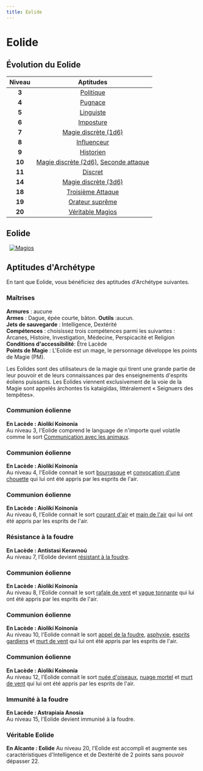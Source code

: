 ```yaml
---
title: Eolide
---
```

# Eolide

## Évolution du Eolide

|Niveau|Aptitudes|
|:-:|:-:|
|**3**|[Politique](#politique)|
|**4**|[Pugnace](#pugnace)||
|**5**|[Linguiste](#linguiste)|
|**6**|[Imposture](#imposture)|
|**7**|[Magie discrète (1d6)](#magie-discrete)|
|**8**|[Influenceur](#influenceur)|
|**9**|[Historien](#historien)|
|**10**|[Magie discrète (2d6)](#magie-discrete), [Seconde attaque](#seconde-attaque)|
|**11**|[Discret](#discret)|
|**14**|[Magie discrète (3d6)](#magie-discrete)|
|**18**|[Troisième Attaque](#troisieme-attaque)|
|**19**|[Orateur suprême](#orateur-supreme)|
|**20**|[Véritable Magios](#veritable-magios)|

## Eolide
&nbsp;
[![Magios](https://www.douaratil.fr/illustrations/archetype/magiosm.png)](https://www.douaratil.fr/illustrations/archetype/magios.jpg)

## Aptitudes d'Archétype
En tant que Eolide, vous bénéficiez des aptitudes d'Archétype suivantes.

### Maîtrises
**Armures** :  aucune  
**Armes** : Dague, épée courte, bâton.
**Outils** :aucun.     
**Jets de sauvegarde** : Intelligence, Dextérité  
**Compétences** : choisissez trois compétences parmi les suivantes : Arcanes, Histoire, Investigation, Médecine, Perspicacité et Religion  
**Conditions d'accessibilité**: Être Lacède  
**Points de Magie** : L'Eolide est un mage, le personnage développe les points de Magie (PM).  

Les Eolides sont des utilisateurs de la magie qui tirent une grande partie de leur pouvoir et de leurs connaissances par des enseignements d'esprits éoliens puissants. Les Eolides viennent exclusivement de la voie de la Magie sont appelés árchontes tis kataigídas, littéralement « Seignuers des tempêtes».

### Communion éolienne      
**En Lacède : Aiolikí Koinonía**  
Au niveau 3, l'Eolide comprend le language de n'importe quel volatile comme le sort [Communication avec les animaux](/grimoire/communication-avec-les-animaux).   

### Communion éolienne      
**En Lacède : Aiolikí Koinonía**  
Au niveau 4, l'Eolide connait le sort [bourrasque](/grimoire/bourrasque) et [convocation d'une chouette](/grimoire/convocation-d-une-chouette) qui lui ont été appris par les esprits de l'air.   

### Communion éolienne      
**En Lacède : Aiolikí Koinonía**  
Au niveau 6, l'Eolide connait le sort [courant d'air](/grimoire/courant-d-air) et [main de l'air](/grimoire/main-de-l-air) qui lui ont été appris par les esprits de l'air.      

### Résistance à la foudre     
**En Lacède : Antístasi Keravnoú**  
Au niveau 7, l'Eolide devient [résistant à la foudre](/combattre/#resistance-et-vulnerabilite-aux-degats).    

### Communion éolienne      
**En Lacède : Aiolikí Koinonía**  
Au niveau 8, l'Eolide connait le sort [rafale de vent](/grimoire/rafale-de-vent) et [vague tonnante](/grimoire/vague-tonnante) qui lui ont été appris par les esprits de l'air.    

### Communion éolienne      
**En Lacède : Aiolikí Koinonía**  
Au niveau 10, l'Eolide connait le sort [appel de la foudre](/grimoire/appel-de-la-foudre), [asphyxie](/grimoire/rafale-de-vent), [esprits gardiens](/grimoire/esprits-gardiens) et [murt de vent](/grimoire/mur-de-vent)  qui lui ont été appris par les esprits de l'air.    

### Communion éolienne      
**En Lacède : Aiolikí Koinonía**  
Au niveau 12, l'Eolide connait le sort [nuée d'oiseaux](/grimoire/nué-d-oiseaux), [nuage mortel](/grimoire/nuage-mortel) et [murt de vent](/grimoire/mur-de-vent)  qui lui ont été appris par les esprits de l'air.    

### Immunité à la foudre     
**En Lacède : Astrapiaía Anosía**  
Au niveau 15, l'Eolide devient immunisé à la foudre.    

### Véritable Eolide  
**En Alcante : Eolide**
Au niveau 20, l'Eolide est accompli et augmente ses caractéristiques d'Intelligence et de Dextérité de 2 points sans pouvoir dépasser 22.   
